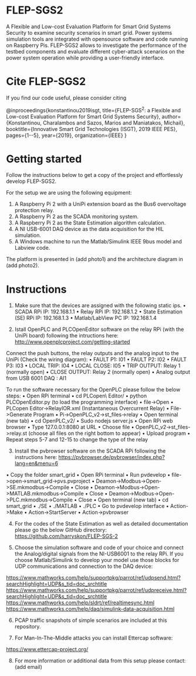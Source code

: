 # FLEP-SGS2
A Flexible and Low-cost Evaluation Platform for Smart Grid Systems Security to examine security scenarios in smart
grid. Power systems simulation tools are integrated with opensource software and code running on Raspberry Pis. FLEP-SGS2
allows to investigate the performance of the testbed components and evaluate different cyber-attack scenarios on the power system
operation while providing a user-friendly interface.

# Cite FLEP-SGS2

If you find our code useful, please consider citing

@inproceedings{konstantinou2019isgt,
    title={FLEP-SGS$^2$: a Flexible and Low-cost Evaluation Platform for Smart Grid Systems Security},
    author={Konstantinou, Charalambos and Sazos, Marios and Maniatakos, Michail},
    booktitle={Innovative Smart Grid Technologies (ISGT), 2019 IEEE PES},
    pages={1--5},
    year={2019},
    organization={IEEE}
}

# Getting started
Follow the instructions below to get a copy of the project and effortlessly develop FLEP-SGS2.

For the setup we are using the following equipment:
1.	A Raspberry Pi 2 with a UniPi extension board as the Bus6 overvoltage protection relay. 
2.	A Raspberry Pi 2 as the SCADA monitoring system. 
3.	A Raspberry Pi 2 as the State Estimation algorithm calculation. 
4.	A NI USB-6001 DAQ device as the data acquisition for the HIL simulation.
5.  A Windows machine to run the Matlab/Simulink IEEE 9bus model and Labview code.

The platform is presented in (add photo1) and the architecture diagram in (add photo2).

# Instructions

1. Make sure that the devices are assigned with the following static ips.
•	SCADA RPi IP: 192.168.1.1
•	Relay RPi IP: 192.168.1.2
•	State Estimation (SE) RPi IP: 192.168.1.3
•	Matlab/LabView PC IP: 192.168.1.4

2. Istall OpenPLC and PLCOpenEditor software on the relay RPi (with the UniPi board) following the intructions here: http://www.openplcproject.com/getting-started

Connect the push buttons, the relay outputs and the analog input to the UniPi (Check the wiring diagram):
•	FAULT P1: I01
•	FAULT P2: I02
•	FAULT P3: I03
•	LOCAL TRIP: I04
•	LOCAL CLOSE: I05
•	TRIP OUTPUT: Relay 1 (normally open)
•	CLOSE OUTPUT: Relay 2 (normally open)
•	Analog output from USB 6001 DAQ : AI1

To run the software necessary for the OpenPLC please follow the below steps:
•	Open RPi terminal
•	cd PLCopen\ Editor/
•	python PLCOpenEditor.py (to load the programming interface)
•	file->Open
•	PLCopen Editor->RelayIOR.xml (Instantaneous Overcurrent Relay)
•	File->Generate Program
•	Pi->OpenPLC_v2->st_files->relay
•	Open terminal (new tab)
•	cd OpenPLC_v2/
•	Sudo nodejs server.js
•	Open RPi web browser
•	Type 127.0.0.1:8080 at URL
•	Choose file
•	OpenPLC_v2->st_files->relay.st (choose all files on the right bottom to appear)
•	Upload program
•	Repeat steps 5-7 and 12-15 to change the type of the relay

3. Install the pvbrowser software on the SCADA RPi following the instructions here:
https://pvbrowser.de/pvbrowser/index.php?lang=en&menu=6

•   Copy the folder smart_grid
• 	Open RPi terminal
•	Run pvdevelop
•	file->open->smart_grid->pvs.pvproject
•	Deamon->Modbus->Open->SE.mkmodbus->Compile
•	Close
•	Deamon->Modbus->Open->MATLAB.mkmodbus->Compile
•	Close
•	Deamon->Modbus->Open->PLC.mkmodbus->Compile
•	Close
•	Open terminal (new tab)
•	cd smart_grid
•	./SE
•	./MATLAB
•	./PLC
•	Go to pvdevelop interface
•	Action->Make
•	Action->StartServer
•	Action->pvbrowser

4. For the codes of the State Estimation as well as detailed documentation please go the below GitHub directory:
https://github.com/harryskon/FLEP-SGS-2

5. Choose the simulation software and code of your choice and connect the Analog/digital signals from the NI-USB6001 to the relay RPi. If you choose Matlab/Simulink to develop your model use those blocks for UDP communications and connection to the DAQ device: 

https://www.mathworks.com/help/supportpkg/parrot/ref/udpsend.html?searchHighlight=UDP&s_tid=doc_srchtitle
https://www.mathworks.com/help/supportpkg/parrot/ref/udpreceive.html?searchHighlight=UDP&s_tid=doc_srchtitle
https://www.mathworks.com/help/sldrt/ref/realtimesync.html
https://www.mathworks.com/help/daq/simulink-data-acquisition.html

6. PCAP traffic snapshots of simple scenarios are included at this repository. 

7. For Man-In-The-Middle attacks you can install Ettercap software:

https://www.ettercap-project.org/

8. For more information or additional data from this setup please contact:
(add email)








